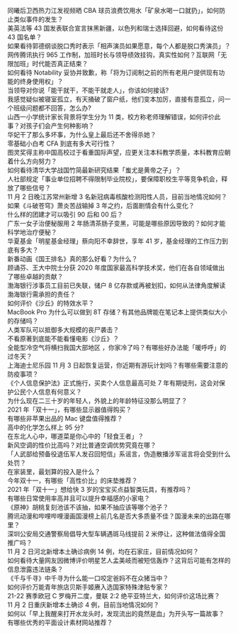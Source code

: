 同曦后卫西热力江发视频晒 CBA 球员浪费饮用水「矿泉水喝一口就扔」，如何防止类似事件的发生？  
美英法等 43 国发表联合宣言抹黑新疆，以色列和瑞士选择回避，如何看待这份 43 国名单？  
如果看待郭德纲谈脱口秀时表示「相声演员如果愿意，每个人都是脱口秀演员」？  
网传腾讯执行 965 工作制，加班时长与领导绩效挂钩，真实性如何？互联网「无限加班」时代能否真正结束？  
如何看待 Notability 妥协并致歉，称「将为订阅制之前的所有老用户提供现有功能的终身使用权」？  
当领导对你说「能干就干，不能干就走人」，你该如何接话?  
我感觉疑似被寝室孤立，有天捅破了窗户纸，他们变本加厉，直接有意孤立，问一个班级问题都不回答，怎么办?  
山西一小学统计家长背景将学生分为 11 类，校方称老师理解错误，如何评价此事？对孩子们会产生何种影响？  
华妃干了那么多坏事，为什么皇上最后还不舍得杀她？  
零基础小白考 CFA 到底有多大可行性？  
图灵奖得主称中国高校过于看重国际声望，应更关注本科教学质量，本科教育应朝着什么方向努力？  
如何看待清华大学战国竹简最新研究结果「蚩尤是黄帝之子」？  
人社部规定「事业单位招聘不得限制毕业院校」，要保障职校生平等竞争机会，释放了哪些信号？  
11 月 2 日晚江苏常州新增 3 名新冠病毒核酸检测阳性人员，目前当地情况如何？  
如果《斗破苍穹》萧炎苦战输掉 3 年之约，后面剧情会有什么变化？  
什么样的团建才可以吸引 90 后和 00 后？  
广东一女子治便秘服用 2 年肠清茶肠子变黑，可能是哪些原因导致的？如何才能科学地治疗便秘？  
华夏基金「明星基金经理」蔡向阳不幸辞世，享年 41 岁，基金经理的工作压力到底有多大？  
新番动画《国王排名》真的那么好看？为什么？  
顾诵芬、王大中院士分获 2020 年度国家最高科学技术奖，他们在各自领域做出了哪些卓越的贡献？  
渤海银行涉事员工目前已失联，储户 8 亿存款或再被划扣，如何从法律角度解读渤海银行需承担的责任？  
如何评价《沙丘》的特效水平？  
MacBook Pro 为什么可以做到 8T 存储？有其他品牌能在笔记本上提供类似大小的存储吗？  
人类军队可以抵御多大规模的丧尸袭击？  
不看原著到底能不能看懂电影《沙丘》？  
全能型冷空气将横扫我国大部地区 ，你家冷了吗？有哪些好办法能「暖呼呼」的过冬天？  
上海迪士尼乐园 11 月 3 日起恢复运营，你近期有游玩计划吗？有哪些需要注意的防疫事项？  
《个人信息保护法》正式施行，买卖个人信息最高可处 7 年有期徒刑，这会对保护公民个人信息有何意义？  
为什么现在二三十岁的年轻人，外貌上的年龄特征没那么明显了？  
2021 年「双十一」，有哪些显示器值得购买？  
有哪些非苹果出品的 Mac 键盘值得推荐？  
高中的化学怎么样上 95 分?  
在东北人心中，哪道菜是你心中的「轻食王者」？  
新风空调的性价比高吗？对比普通空调优势究竟在哪？  
「人武部给预备役退伍军人发召回短信」系谣言，伪造散播涉军谣言将会受到什么处罚？  
在家装里，最划算的投入是什么？  
今年双十一，有哪些「高性价比」的床垫推荐？  
2021 年「双十一」想给快 3 岁的宝宝买点益智类玩具，有推荐吗？  
有哪些日常使用率高并且可以提升幸福感的小家电？  
《原神》胡桃复刻池该不该抽，如果不抽应该等哪个池子？  
腾讯动漫和哔哩哔哩漫画国漫榜上前几名是否大多质量不佳？国漫未来的出路在哪里？  
深圳公安局交通警察局倡导大型车辆遇斑马线提前 2 米停让，这种做法值得全国推广吗？  
11 月 2 日河北新增本土确诊病例 14 例，均在石家庄，目前情况如何？  
如何看待大量网友因微博评价明星艺人孟美岐而被短信轰炸？这背后可能有怎样的信息泄露违法链条？  
《千与千寻》中千寻为什么能一口咬定爸妈不在众猪当中？  
如何评价万能青年旅店贝斯手姬赓入选国家特殊津贴专家？  
21-22 赛季欧冠 C 罗梅开二度，曼联 2:2 绝平亚特兰大，如何评价这场比赛？  
11 月 2 日重庆新增本土确诊 4 例，目前当地情况如何？  
如何以「早上我醒来打开水龙头时，发现流出的竟然是血」为开头写一篇故事？  
有哪些优秀的平面设计素材网站推荐？  

